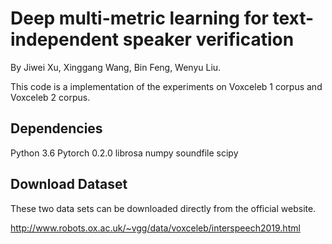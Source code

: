 Deep multi-metric learning for text-independent speaker verification
==== 

By Jiwei Xu, Xinggang Wang, Bin Feng, Wenyu Liu.

This code is a implementation of the experiments on Voxceleb 1 corpus and Voxceleb 2 corpus.

Dependencies
-------

Python 3.6
Pytorch 0.2.0
librosa
numpy
soundfile
scipy

Download Dataset
-------

These two data sets can be downloaded directly from the official website.

http://www.robots.ox.ac.uk/~vgg/data/voxceleb/interspeech2019.html
